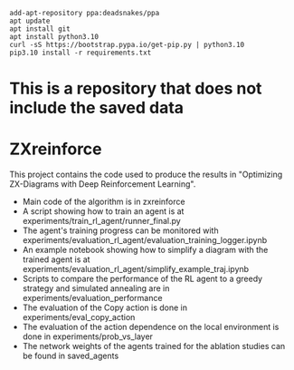 ```
add-apt-repository ppa:deadsnakes/ppa
apt update
apt install git
apt install python3.10
curl -sS https://bootstrap.pypa.io/get-pip.py | python3.10
pip3.10 install -r requirements.txt
```

# This is a repository that does not include the saved data

# ZXreinforce
This project contains the code used to produce the results in "Optimizing ZX-Diagrams with Deep Reinforcement Learning".
* Main code of the algorithm is in zxreinforce
* A script showing how to train an agent is at experiments/train_rl_agent/runner_final.py
* The agent's training progress can be monitored with experiments/evaluation_rl_agent/evaluation_training_logger.ipynb
* An example notebook showing how to simplify a diagram with the trained agent is at experiments/evaluation_rl_agent/simplify_example_traj.ipynb
* Scripts to compare the performance of the RL agent to a greedy strategy and simulated annealing are in experiments/evaluation_performance
* The evaluation of the Copy action is done in experiments/eval_copy_action
* The evaluation of the action dependence on the local environment is done in experiments/prob_vs_layer
* The network weights of the agents trained for the ablation studies can be found in saved_agents
